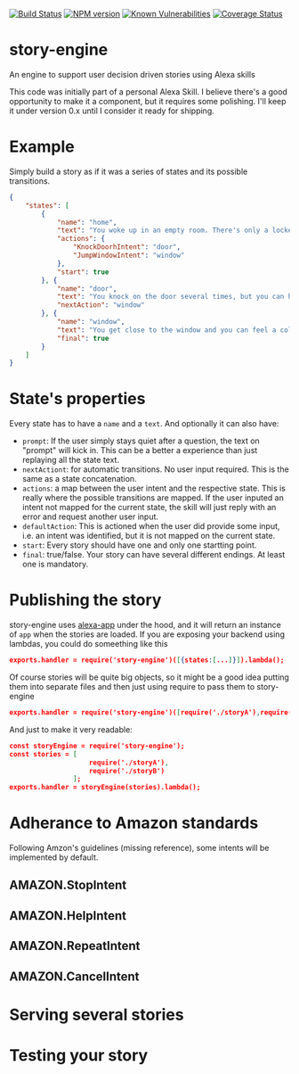 [![Build Status](https://travis-ci.org/trofo-systems/story-engine.svg?branch=master)](https://travis-ci.org/trofo-systems/story-engine)
[![NPM version](https://img.shields.io/npm/v/story-engine.svg)](https://www.npmjs.com/package/story-engine)
[![Known Vulnerabilities](https://snyk.io/test/github/trofo-systems/story-engine/badge.svg?targetFile=package.json)](https://snyk.io/test/github/trofo-systems/story-engine?targetFile=package.json)
[![Coverage Status](https://coveralls.io/repos/github/trofo-systems/story-engine/badge.svg?branch=master)](https://coveralls.io/github/trofo-systems/story-engine?branch=master)
# story-engine
An engine to support user decision driven stories using Alexa skills

This code was initially part of a personal Alexa Skill. I believe there's a good opportunity to make it a component, but it requires some polishing. I'll keep it under version 0.x until I consider it ready for shipping.

# Example

Simply build a story as if it was a series of states and its possible transitions.

```json
{
    "states": [
        {
            "name": "home",
            "text": "You woke up in an empty room. There's only a locked door and an open window ahead of you. Would you like to knock the door or jump out of the window?",
            "actions": {
                "KnockDoorhIntent": "door",
                "JumpWindowIntent": "window"
            },
            "start": true
        }, {
            "name": "door",
            "text": "You knock on the door several times, but you can hear nothing but silece. You move then to the window.",
            "nextAction": "window"
        }, {
            "name": "window",
            "text": "You get close to the window and you can feel a cold gust. It is very dark but today you are feeling specially brave. For some reason, you think it is a good idea to jump through the window <audio src='https://s3.amazonaws.com/ask-soundlibrary/magic/amzn_sfx_magic_blast_1x_01.mp3'/> and then you find yourself back in your bed. It was just a dream.",
            "final": true
        }
    ]
}

```
# State's properties

Every state has to have a `name` and a `text`. And optionally it can also have:

* `prompt`: If the user simply stays quiet after a question, the text on "prompt" will kick in. This can be a better a experience than just replaying all the state text.
* `nextActiont`: for automatic transitions. No user input required. This is the same as a state concatenation.
* `actions`: a map between the user intent and the respective state. This is really where the possible transitions are mapped. If the user inputed an intent not mapped for the current state, the skill will just reply with an error and request another user input.
* `defaultAction`: This is actioned when the user did provide some input, i.e. an intent was identified, but it is not mapped on the current state.
* `start`: Every story should have one and only one startting point.
* `final`: true/false. Your story can have several different endings. At least one is mandatory.

# Publishing the story

story-engine uses [alexa-app](https://github.com/alexa-js/alexa-app) under the hood, and it will return an instance of `app` when the stories are loaded.
If you are exposing your backend using lambdas, you could do someething like this

```json
exports.handler = require('story-engine')([{states:[...]}]).lambda();
```

Of course stories will be quite big objects, so it might be a good idea putting them into separate files and then just using require to pass them to story-engine

```json
exports.handler = require('story-engine')([require('./storyA'),require('./storyB')]).lambda();
```
And just to make it very readable:

```json
const storyEngine = require('story-engine');
const stories = [
                    require('./storyA'),
                    require('./storyB')
                ];
exports.handler = storyEngine(stories).lambda();
```

# Adherance to Amazon standards

Following Amzon's guidelines (missing reference), some intents will be implemented by default.

## AMAZON.StopIntent

## AMAZON.HelpIntent

## AMAZON.RepeatIntent

## AMAZON.CancelIntent

# Serving several stories

# Testing your story

